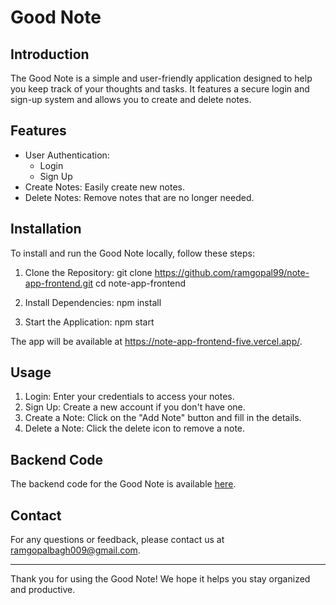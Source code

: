# Good Note

## Introduction
The Good Note is a simple and user-friendly application designed to help you keep track of your thoughts and tasks. It features a secure login and sign-up system and allows you to create and delete notes.

## Features
- User Authentication:
  - Login
  - Sign Up
- Create Notes: Easily create new notes.
- Delete Notes: Remove notes that are no longer needed.

## Installation
To install and run the Good Note locally, follow these steps:

1. Clone the Repository:
        git clone https://github.com/ramgopal99/note-app-frontend.git
    cd note-app-frontend
    

2. Install Dependencies:
        npm install
    

3. Start the Application:
        npm start
    

The app will be available at https://note-app-frontend-five.vercel.app/.

## Usage
1. Login: Enter your credentials to access your notes.
2. Sign Up: Create a new account if you don't have one.
3. Create a Note: Click on the "Add Note" button and fill in the details.
4. Delete a Note: Click the delete icon to remove a note.

## Backend Code
The backend code for the Good Note is available [here](https://github.com/ramgopal99/note-app-backend).

## Contact
For any questions or feedback, please contact us at [ramgopalbagh009@gmail.com](mailto:ramgopalbagh009@gmail.com).

---

Thank you for using the Good Note! We hope it helps you stay organized and productive.
